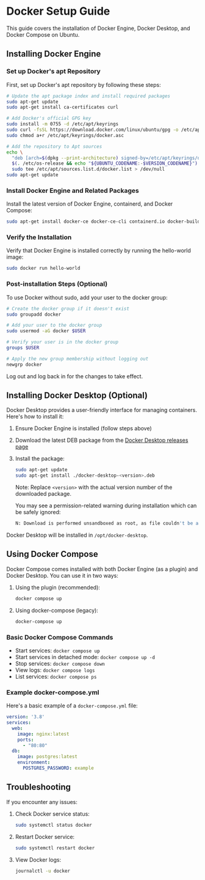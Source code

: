 # Docker Setup Guide

This guide covers the installation of Docker Engine, Docker Desktop, and Docker Compose on Ubuntu.

## Installing Docker Engine

### Set up Docker's apt Repository

First, set up Docker's apt repository by following these steps:

```bash
# Update the apt package index and install required packages
sudo apt-get update
sudo apt-get install ca-certificates curl

# Add Docker's official GPG key
sudo install -m 0755 -d /etc/apt/keyrings
sudo curl -fsSL https://download.docker.com/linux/ubuntu/gpg -o /etc/apt/keyrings/docker.asc
sudo chmod a+r /etc/apt/keyrings/docker.asc

# Add the repository to Apt sources
echo \
  "deb [arch=$(dpkg --print-architecture) signed-by=/etc/apt/keyrings/docker.asc] https://download.docker.com/linux/ubuntu \
  $(. /etc/os-release && echo "${UBUNTU_CODENAME:-$VERSION_CODENAME}") stable" | \
  sudo tee /etc/apt/sources.list.d/docker.list > /dev/null
sudo apt-get update
```

### Install Docker Engine and Related Packages

Install the latest version of Docker Engine, containerd, and Docker Compose:

```bash
sudo apt-get install docker-ce docker-ce-cli containerd.io docker-buildx-plugin docker-compose-plugin
```

### Verify the Installation

Verify that Docker Engine is installed correctly by running the hello-world image:

```bash
sudo docker run hello-world
```

### Post-installation Steps (Optional)

To use Docker without sudo, add your user to the docker group:

```bash
# Create the docker group if it doesn't exist
sudo groupadd docker

# Add your user to the docker group
sudo usermod -aG docker $USER

# Verify your user is in the docker group
groups $USER

# Apply the new group membership without logging out
newgrp docker
```

Log out and log back in for the changes to take effect.

## Installing Docker Desktop (Optional)

Docker Desktop provides a user-friendly interface for managing containers. Here's how to install it:

1. Ensure Docker Engine is installed (follow steps above)

2. Download the latest DEB package from the [Docker Desktop releases page](https://docs.docker.com/desktop/release-notes/)

3. Install the package:

   ```bash
   sudo apt-get update
   sudo apt-get install ./docker-desktop-<version>.deb
   ```

   Note: Replace `<version>` with the actual version number of the downloaded package.

   You may see a permission-related warning during installation which can be safely ignored:

   ```bash
   N: Download is performed unsandboxed as root, as file couldn't be accessed by user '_apt'. - pkgAcquire::Run (13: Permission denied)
   ```

Docker Desktop will be installed in `/opt/docker-desktop`.

## Using Docker Compose

Docker Compose comes installed with both Docker Engine (as a plugin) and Docker Desktop. You can use it in two ways:

1. Using the plugin (recommended):

   ```bash
   docker compose up
   ```

2. Using docker-compose (legacy):

   ```bash
   docker-compose up
   ```

### Basic Docker Compose Commands

- Start services: `docker compose up`
- Start services in detached mode: `docker compose up -d`
- Stop services: `docker compose down`
- View logs: `docker compose logs`
- List services: `docker compose ps`

### Example docker-compose.yml

Here's a basic example of a `docker-compose.yml` file:

```yaml
version: '3.8'
services:
  web:
    image: nginx:latest
    ports:
      - "80:80"
  db:
    image: postgres:latest
    environment:
      POSTGRES_PASSWORD: example
```

## Troubleshooting

If you encounter any issues:

1. Check Docker service status:

   ```bash
   sudo systemctl status docker
   ```

2. Restart Docker service:

   ```bash
   sudo systemctl restart docker
   ```

3. View Docker logs:

   ```bash
   journalctl -u docker
   ```
